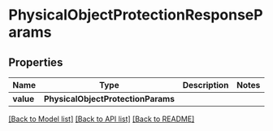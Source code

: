 # PhysicalObjectProtectionResponseParams


## Properties
Name | Type | Description | Notes
------------ | ------------- | ------------- | -------------
**value** | **PhysicalObjectProtectionParams** |  | 

[[Back to Model list]](../README.md#documentation-for-models) [[Back to API list]](../README.md#documentation-for-api-endpoints) [[Back to README]](../README.md)


